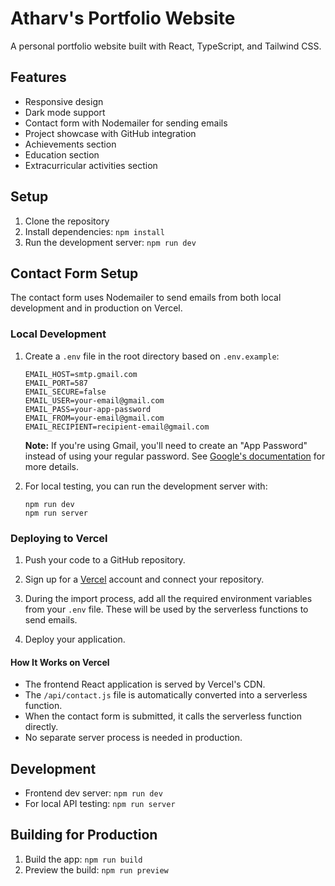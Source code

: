 # Atharv's Portfolio Website

A personal portfolio website built with React, TypeScript, and Tailwind CSS.

## Features

- Responsive design
- Dark mode support
- Contact form with Nodemailer for sending emails
- Project showcase with GitHub integration
- Achievements section
- Education section
- Extracurricular activities section

## Setup

1. Clone the repository
2. Install dependencies: `npm install`
3. Run the development server: `npm run dev`

## Contact Form Setup

The contact form uses Nodemailer to send emails from both local development and in production on Vercel.

### Local Development

1. Create a `.env` file in the root directory based on `.env.example`:
   ```
   EMAIL_HOST=smtp.gmail.com
   EMAIL_PORT=587
   EMAIL_SECURE=false
   EMAIL_USER=your-email@gmail.com
   EMAIL_PASS=your-app-password
   EMAIL_FROM=your-email@gmail.com
   EMAIL_RECIPIENT=recipient-email@gmail.com
   ```

   **Note:** If you're using Gmail, you'll need to create an "App Password" instead of using your regular password. 
   See [Google's documentation](https://support.google.com/accounts/answer/185833) for more details.

2. For local testing, you can run the development server with:
   ```
   npm run dev
   npm run server
   ```

### Deploying to Vercel

1. Push your code to a GitHub repository.

2. Sign up for a [Vercel](https://vercel.com) account and connect your repository.

3. During the import process, add all the required environment variables from your `.env` file.
   These will be used by the serverless functions to send emails.

4. Deploy your application.

#### How It Works on Vercel

- The frontend React application is served by Vercel's CDN.
- The `/api/contact.js` file is automatically converted into a serverless function.
- When the contact form is submitted, it calls the serverless function directly.
- No separate server process is needed in production.

## Development

- Frontend dev server: `npm run dev`
- For local API testing: `npm run server`

## Building for Production

1. Build the app: `npm run build`
2. Preview the build: `npm run preview` 